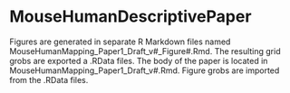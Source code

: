 # MouseHumanDescriptivePaper

Figures are generated in separate R Markdown files named MouseHumanMapping_Paper1_Draft_v#_Figure#.Rmd. The resulting grid grobs are exported a .RData files.
The body of the paper is located in MouseHumanMapping_Paper1_Draft_v#.Rmd. Figure grobs are imported from the .RData files. 

